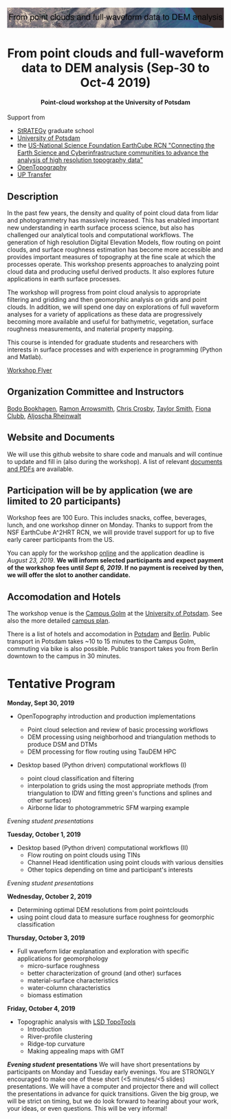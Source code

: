 ![PointCloudWorkshop-Oct2019](png/pozo_color_sca_label.png)

# <center>From point clouds and full-waveform data to DEM analysis (Sep-30 to Oct-4 2019) </center>
#### <center>Point-cloud workshop at the University of Potsdam</center>

Support from
- [StRATEGy](http://www.irtg-strategy.de/index/) graduate school
- [University of Potsdam](https://up-rs-esp.github.io/)
- the [US-National Science Foundation EarthCube RCN "Connecting the Earth Science and Cyberinfrastructure communities to advance the analysis of high resolution topography data"](https://www.nsf.gov/awardsearch/showAward?AWD_ID=1642611&HistoricalAwards=false)
- [OpenTopography](https://opentopography.org/)
- [UP Transfer](https://www.up-transfer.de/)

## Description
In the past few years, the density and quality of point cloud data from lidar and photogrammetry has massively increased. This has enabled important new understanding in earth surface process science, but also has challenged our analytical tools and computational workflows. The generation of high resolution Digital Elevation Models, flow routing on point clouds, and surface roughness estimation has become more accessible and provides important measures of topography at the fine scale at which the processes operate. This workshop presents approaches to analyzing point cloud data and producing useful derived products. It also explores future applications in earth surface processes.

The workshop will progress from point cloud analysis to appropriate filtering and gridding and then geomorphic analysis on grids and point clouds. In addition, we will spend one day on explorations of full waveform analyses for a variety of applications as these data are progressively becoming more available and useful for bathymetric, vegetation, surface roughness measurements, and material property mapping.

This course is intended for graduate students and researchers with interests in surface processes and with experience in programming (Python and Matlab).

[Workshop Flyer](https://github.com/UP-RS-ESP/PointCloudWorkshop-Oct2019/raw/master/flyer_2019_webpage.pdf)

## Organization Committee and Instructors
[Bodo Bookhagen](https://bodobookhagen.github.io/), [Ramon Arrowsmith](https://www.public.asu.edu/~arrows/), [Chris Crosby](https://connect.unavco.org/display/per508132), [Taylor Smith](tasmith@uni-potsdam.de), [Fiona Clubb](https://fclubb.github.io/), [Aljoscha Rheinwalt](https://github.com/Rheinwalt)

## Website and Documents
We will use this github website to share code and manuals and will continue to update and fill in (also during the workshop).
A list of relevant [documents and PDFs](https://github.com/UP-RS-ESP/PointCloudWorkshop-Oct2019/tree/master/PDF) are available.

## Participation will be by application (we are limited to 20 participants)
Workshop fees are 100 Euro. This includes snacks, coffee, beverages, lunch, and one workshop dinner on Monday. Thanks to support from the NSF EarthCube A^2HRT RCN, we will provide travel support for up to five early career participants from the US.

You can apply for the workshop [online](http://tiny.cc/ivg89y) and the application deadline is *August 23, 2019*. **We will inform selected participants and expect payment of the workshop fees until *Sept 6, 2019*. If no payment is received by then, we will offer the slot to another candidate.**

## Accomodation and Hotels
The workshop venue is the [Campus Golm](https://www.google.com/search?tbm=lcl&ei=wI85XYfFE4rRwAKr2DE&q=Karl-Liebknecht-Stra%C3%9Fe+24-25%2C+14476+Potsdam&oq=Karl-Liebknecht-Stra%C3%9Fe+24-25%2C+14476+Potsdam&gs_l=psy-ab.3..38l3.131238.133490.0.134023.2.2.0.0.0.0.87.166.2.2.0....0...1c.1.64.psy-ab..0.1.86....0.n0oBY4Efq_Q#rlfi=hd:;si:11329416506967667491;mv:!1m2!1d52.40871997731902!2d12.974945031694851!2m2!1d52.40836002268096!2d12.974354968305148!3m12!1m3!1d339.6918546312415!2d12.974649999999999!3d52.408539999999995!2m3!1f0!2f0!3f0!3m2!1i1865!2i1715!4f13.1) at the [University of Potsdam](https://www.uni-potsdam.de/en/index.html). See also the more detailed [campus plan](https://www.uni-potsdam.de/db/zeik-portal/gm/lageplan-up.php?komplex=2).

There is a list of hotels and accomodation in [Potsdam](https://github.com/UP-RS-ESP/PointCloudWorkshop-Oct2019/tree/master/PDF/Potsdam_Hostels_2018.pdf) and [Berlin](https://github.com/UP-RS-ESP/PointCloudWorkshop-Oct2019/tree/master/PDF/Berlin_Hostels_2018.pdf). Public transport in Potsdam takes ~10 to 15 minutes to the Campus Golm, commuting via bike is also possible. Public transport takes you from Berlin downtown to the campus in 30 minutes.

# Tentative Program
**Monday, Sept 30, 2019**
- OpenTopography introduction and production implementations
  - Point cloud selection and review of basic processing workflows
  - DEM processing using neighborhood and triangulation methods to produce DSM and DTMs
  - DEM processing for flow routing using TauDEM HPC

- Desktop based (Python driven) computational workflows (I)
  - point cloud classification and filtering
  - interpolation to grids using the most appropriate methods (from triangulation to IDW and fitting green's functions and splines and other surfaces)
  - Airborne lidar to photogrammetric SFM warping example

*Evening student presentations*


**Tuesday, October 1, 2019**
- Desktop based (Python driven) computational workflows (II)
  - Flow routing on point clouds using TINs
  - Channel Head identification using point clouds with various densities
  - Other topics depending on time and participant's interests

*Evening student presentations*


**Wednesday, October 2, 2019**
- Determining optimal DEM resolutions from point pointclouds
- using point cloud data to measure surface roughness for geomorphic classification


**Thursday, October 3, 2019**
- Full waveform lidar explanation and exploration with specific applications for geomorphology
   - micro-surface roughness
   - better characterization of ground (and other) surfaces
   - material-surface characteristics
   - water-column characteristics
   - biomass estimation


**Friday, October 4, 2019**
- Topographic analysis with [LSD TopoTools](https://lsdtopotools.github.io/)
  - Introduction
  - River-profile clustering
  - Ridge-top curvature
  - Making appealing maps with GMT

***Evening student*** **presentations**
We will have short presentations by participants on Monday and Tuesday early evenings. You are STRONGLY encouraged to make one of these short (<5 minutes/<5 slides) presentations. We will have a computer and projector there and will collect the presentations in advance for quick transitions. Given the big group, we will be strict on timing, but we do look forward to hearing about your work, your ideas, or even questions. This will be very informal!
